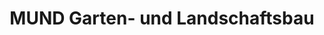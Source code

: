 ---
title: "MUND Garten- und Landschaftsbau"
url: /schneverdingen/mund-garten-und-landschaftsbau/
shop: Garten-Center
---